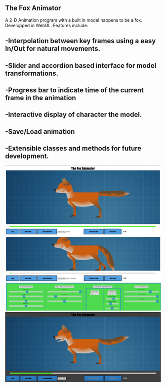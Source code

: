 The Fox Animator
-
A 2-D Animation program with a built in model happens to be a fox. Developped in WebGL.
Features include:

  -Interpolation between key frames using a easy In/Out for natural movements.
  -
  -Slider and accordion based interface for model transformations.
  -
  -Progress bar to indicate time of the current frame in the animation
  -
  -Interactive display of character the model.
  -
  -Save/Load animation
  -
  -Extensible classes and methods for future development.
  -

![alt text](screenshots/ss1.JPG "")
![alt text](screenshots/ss2.JPG "")
![alt text](screenshots/ss3.JPG "")
